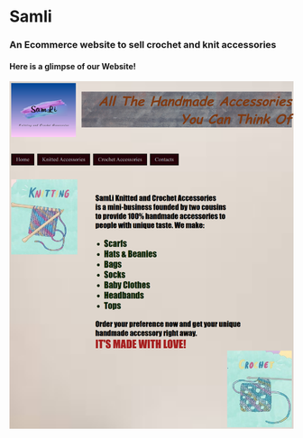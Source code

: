 # Samli

### An Ecommerce website to sell crochet and knit accessories

#### Here is a glimpse of our Website!

![Here is a glimpse of our Website!](SamLi-Knitted-Crochet-Accessories-Home.png " Knitted an Crochet Accessories")